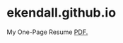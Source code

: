 # ekendall.github.io
My One-Page Resume
<a href="ekendall.github.io/One-Page_Resume/Elaine_Kendall-Resume-1pg.pdf" target="_blank">PDF.</a>
